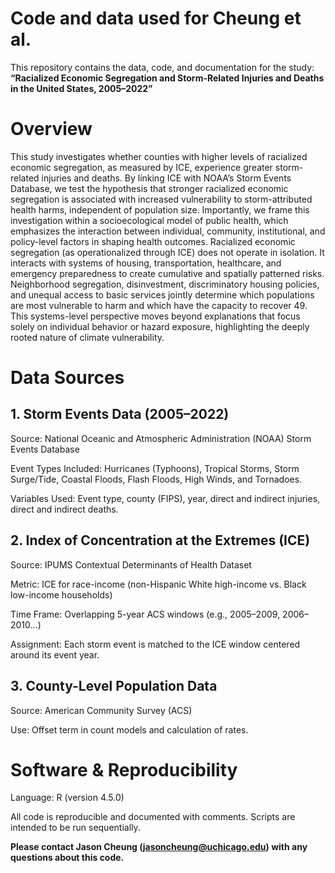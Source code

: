 # Code and data used for Cheung et al.

This repository contains the data, code, and documentation for the study: **“Racialized Economic Segregation and Storm-Related Injuries and Deaths in the United States, 2005–2022”**

# Overview
This study investigates whether counties with higher levels of racialized economic segregation, as measured by ICE, experience greater storm-related injuries and deaths. By linking ICE with NOAA’s Storm Events Database, we test the hypothesis that stronger racialized economic segregation is associated with increased vulnerability to storm-attributed health harms, independent of population size. Importantly, we frame this investigation within a socioecological model of public health, which emphasizes the interaction between individual, community, institutional, and policy-level factors in shaping health outcomes. Racialized economic segregation (as operationalized through ICE) does not operate in isolation. It interacts with systems of housing, transportation, healthcare, and emergency preparedness to create cumulative and spatially patterned risks. Neighborhood segregation, disinvestment, discriminatory housing policies, and unequal access to basic services jointly determine which populations are most vulnerable to harm and which have the capacity to recover 49. This systems-level perspective moves beyond explanations that focus solely on individual behavior or hazard exposure, highlighting the deeply rooted nature of climate vulnerability.

# Data Sources
## 1. Storm Events Data (2005–2022)
Source: National Oceanic and Atmospheric Administration (NOAA) Storm Events Database

Event Types Included: Hurricanes (Typhoons), Tropical Storms, Storm Surge/Tide, Coastal Floods, Flash Floods, High Winds, and Tornadoes.

Variables Used: Event type, county (FIPS), year, direct and indirect injuries, direct and indirect deaths.

## 2. Index of Concentration at the Extremes (ICE)
Source: IPUMS Contextual Determinants of Health Dataset

Metric: ICE for race-income (non-Hispanic White high-income vs. Black low-income households)

Time Frame: Overlapping 5-year ACS windows (e.g., 2005–2009, 2006–2010...)

Assignment: Each storm event is matched to the ICE window centered around its event year.

## 3. County-Level Population Data
Source: American Community Survey (ACS)

Use: Offset term in count models and calculation of rates.

# Software & Reproducibility
Language: R (version 4.5.0)

All code is reproducible and documented with comments. Scripts are intended to be run sequentially.

**Please contact Jason Cheung (jasoncheung@uchicago.edu) with any questions about this code.**
